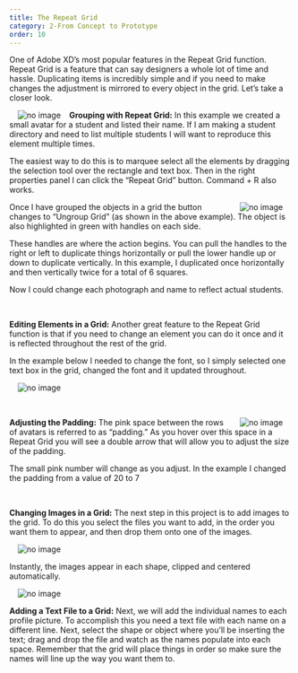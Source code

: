 ```yaml
---
title: The Repeat Grid
category: 2-From Concept to Prototype
order: 10
---  
```


One of Adobe XD’s most popular features in the Repeat Grid function. Repeat Grid is a feature that can say designers a whole lot of time and hassle. Duplicating items is incredibly simple and if you need to make changes the adjustment is mirrored to every object in the grid. Let’s take a closer look.  

<img style="padding: 0px 15px; float: left" src="https://iwilfried.github.io/Adobe-XD-eBook/images/XD-RepeatGrid-01.png
" alt="no image"/>**Grouping with Repeat Grid:** In this example we created a small avatar for a student and listed their name. If I am making a student directory and need to list multiple students I will want to reproduce this element multiple times.  

The easiest way to do this is to marquee select all the elements by dragging the selection tool over the rectangle and text box. Then in the right properties panel I can click the “Repeat Grid” button. Command + R also works.  

<img style="padding: 0px 15px; float: right" src="https://iwilfried.github.io/Adobe-XD-eBook/images/XD-RepeatGrid-02.png
" alt="no image"/>Once I have grouped the objects in a grid the button changes to “Ungroup Grid” (as shown in the above example). The object is also highlighted in green with handles on each side.


These handles are where the action begins. You can pull the handles to the right or left to duplicate things horizontally or pull the lower handle up or down to duplicate vertically.
In this example, I duplicated once horizontally and then vertically twice for a total of 6 squares.  

Now I could change each photograph and name to reflect actual students.  

&nbsp;   

**Editing Elements in a Grid:**  Another great feature to the Repeat Grid function is that if you need to change an element you can do it once and it is reflected throughout the rest of the grid.

In the example below I needed to change the font, so I simply selected one text box in the grid, changed the font and it updated throughout.  

<img style="padding: 0px 15px" src="https://iwilfried.github.io/Adobe-XD-eBook/images/XD-RepeatGrid-03.png
" alt="no image"/>  

&nbsp;   

<img style="padding: 0px 15px; float: right" src="https://iwilfried.github.io/Adobe-XD-eBook/images/XD-RepeatGrid-04.png
" alt="no image"/>**Adjusting the Padding:**
The pink space between the rows of avatars is referred to as “padding.” As you hover over this space in a Repeat Grid you will see a double arrow that will allow you to adjust the size of the padding. 
 
The small pink number will change as you adjust. In the example I changed the padding from a value of 20 to 7  

&nbsp;   

**Changing Images in a Grid:** The next step in this project is to add images to the grid. To do this you select the files you want to add, in the order you want them to appear, and then drop them onto one of the images.  

<img style="padding: 0px 15px" src="https://iwilfried.github.io/Adobe-XD-eBook/images/XD-RepeatGrid-05.png
" alt="no image"/>

Instantly, the images appear in each shape, clipped and centered automatically.  

<img style="padding: 0px 15px" src="https://iwilfried.github.io/Adobe-XD-eBook/images/XD-RepeatGrid-06.png
" alt="no image"/>  

**Adding a Text File to a Grid:** Next, we will add the individual names to each profile picture. To accomplish this you need a text file with each name on a different line. Next, select the shape or object where you’ll be inserting the text; drag and drop the file and watch as the names populate into each space. Remember that the grid will place things in order so make sure the names will line up the way you want them to.  




&nbsp;   




